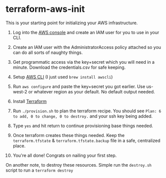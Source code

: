 # terraform-aws-init

This is your starting point for initializing your AWS infrastructure.

1. Log into the [AWS console](https://aws.amazon.com) and create an IAM user for you to use in your CLI.

2. Create an IAM user with the AdministratorAccess policy attached so you can do all sorts of naughty things.

3. Get programmatic access via the key+secret which you will need in a minute. Download the credentials.csv for safe keeping.

4. Setup [AWS CLI](http://docs.aws.amazon.com/cli/latest/userguide/installing.html) (I just used `brew install awscli`)

5. Run `aws configure` and paste the key+secret you got earlier. Use us-west-2 or whatever region as your default. No default output needed.

6. Install [Terraform](https://www.terraform.io/downloads.html)

7. Run `./provision.sh` to plan the terraform recipe. You should see `Plan: 6 to add, 0 to change, 0 to destroy.` and your ssh key being added.

8. Type `yes` and hit return to continue provisioning base things needed.

9. Once terraform creates these things needed. Keep the `terraform.tfstate` & `terraform.tfstate.backup` file in a safe, centralized place.

10. You're all done! Congrats on nailing your first step.

On another note, to destroy these resources. Simple run the `destroy.sh` script to run a `terraform destroy`

